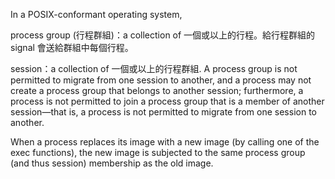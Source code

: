 
In a POSIX-conformant operating system,

process group (行程群組)：a collection of 一個或以上的行程。給行程群組的 signal 會送給群組中每個行程。

session：a collection of 一個或以上的行程群組. A process group is not permitted to migrate from one session to another, and a process may not create a process group that belongs to another session; furthermore, a process is not permitted to join a process group that is a member of another session—that is, a process is not permitted to migrate from one session to another.

When a process replaces its image with a new image (by calling one of the exec functions), the new image is subjected to the same process group (and thus session) membership as the old image.

